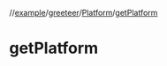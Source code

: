 //[example](../../index.md)/[greeteer](../index.md)/[Platform](index.md)/[getPlatform](get-platform.md)



# getPlatform  

